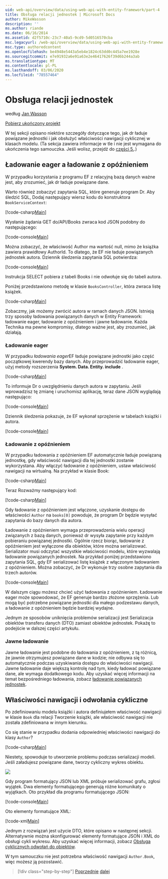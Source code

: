 ```yaml
---
uid: web-api/overview/data/using-web-api-with-entity-framework/part-4
title: Obsługa relacji jednostek | Microsoft Docs
author: MikeWasson
description: ''
ms.author: riande
ms.date: 06/16/2014
ms.assetid: d2f5710c-23c7-40a5-9cd9-5d0516570cba
msc.legacyurl: /web-api/overview/data/using-web-api-with-entity-framework/part-4
msc.type: authoredcontent
ms.openlocfilehash: be4948e5443a5eb4e1824c63dd0c445a7ee1928e
ms.sourcegitcommit: e7e91932a6e91a63e2e46417626f39d6b244a3ab
ms.translationtype: MT
ms.contentlocale: pl-PL
ms.lasthandoff: 03/06/2020
ms.locfileid: "78557464"
---
```

# <a name="handling-entity-relations"></a>Obsługa relacji jednostek

według [Jan Wasson](https://github.com/MikeWasson)

[Pobierz ukończony projekt](https://github.com/MikeWasson/BookService)

W tej sekcji opisano niektóre szczegóły dotyczące tego, jak dr ładuje powiązane jednostki i jak obsłużyć właściwości nawigacji cyklicznej w klasach modelu. (Ta sekcja zawiera informacje w tle i nie jest wymagana do ukończenia tego samouczka. Jeśli wolisz, przejdź do [części 5.](part-5.md).)

## <a name="eager-loading-versus-lazy-loading"></a>Ładowanie eager a ładowanie z opóźnieniem

W przypadku korzystania z programu EF z relacyjną bazą danych ważne jest, aby zrozumieć, jak dr ładuje powiązane dane.

Warto również zobaczyć zapytania SQL, które generuje program Dr. Aby śledzić SQL, Dodaj następujący wiersz kodu do konstruktora `BookServiceContext`:

[!code-csharp[Main](part-4/samples/sample1.cs)]

Wysłanie żądania GET do/API/Books zwraca kod JSON podobny do następującego:

[!code-console[Main](part-4/samples/sample2.cmd)]

Można zobaczyć, że właściwość Author ma wartość null, mimo że książka zawiera prawidłowy AuthorId. To dlatego, że EF nie ładuje powiązanych jednostek autora. Dziennik śledzenia zapytania SQL potwierdza:

[!code-console[Main](part-4/samples/sample3.sql)]

Instrukcja SELECT pobiera z tabeli Books i nie odwołuje się do tabeli autora.

Poniżej przedstawiono metodę w klasie `BooksController`, która zwraca listę książek.

[!code-csharp[Main](part-4/samples/sample4.cs)]

Zobaczmy, jak możemy zwrócić autora w ramach danych JSON. Istnieją trzy sposoby ładowania powiązanych danych w Entity Framework: ładowanie eager, ładowanie z opóźnieniem i jawne ładowanie. Każda Technika ma pewne kompromisy, dlatego ważne jest, aby zrozumieć, jak działają.

### <a name="eager-loading"></a>Ładowanie eager

W przypadku *ładowania eager*EF ładuje powiązane jednostki jako część początkowej kwerendy bazy danych. Aby przeprowadzić ładowanie eager, użyj metody rozszerzenia **System. Data. Entity. include** .

[!code-csharp[Main](part-4/samples/sample5.cs)]

To informuje Dr o uwzględnieniu danych autora w zapytaniu. Jeśli wprowadzisz tę zmianę i uruchomisz aplikację, teraz dane JSON wyglądają następująco:

[!code-console[Main](part-4/samples/sample6.cmd)]

Dziennik śledzenia pokazuje, że EF wykonał sprzężenie w tabelach książki i autora.

[!code-console[Main](part-4/samples/sample7.cmd)]

### <a name="lazy-loading"></a>Ładowanie z opóźnieniem

W przypadku ładowania z opóźnieniem EF automatycznie ładuje powiązaną jednostkę, gdy właściwość nawigacji dla tej jednostki zostanie wykorzystana. Aby włączyć ładowanie z opóźnieniem, ustaw właściwość nawigacji na wirtualną. Na przykład w klasie Book:

[!code-csharp[Main](part-4/samples/sample8.cs?highlight=6)]

Teraz Rozważmy następujący kod:

[!code-csharp[Main](part-4/samples/sample9.cs)]

Gdy ładowanie z opóźnieniem jest włączone, uzyskanie dostępu do właściwości `Author` na `books[0]` powoduje, że program Dr będzie wysyłać zapytania do bazy danych dla autora.

Ładowanie z opóźnieniem wymaga przeprowadzenia wielu operacji związanych z bazą danych, ponieważ dr wysyła zapytanie przy każdym pobieraniu powiązanej jednostki. Ogólnie rzecz biorąc, ładowanie z opóźnieniem jest wyłączone dla obiektów, które można serializować. Serializator musi odczytać wszystkie właściwości modelu, które wyzwalają ładowanie powiązanych jednostek. Na przykład poniżej przedstawiono zapytania SQL, gdy EF serializować listę książek z włączonym ładowaniem z opóźnieniem. Można zobaczyć, że Dr wykonuje trzy osobne zapytania dla trzech autorów.

[!code-console[Main](part-4/samples/sample10.sql)]

W dalszym ciągu możesz chcieć użyć ładowania z opóźnieniem. Ładowanie eager może spowodować, że EF generuje bardzo złożone sprzężenia. Lub mogą być potrzebne powiązane jednostki dla małego podzestawu danych, a ładowanie z opóźnieniem będzie bardziej wydajne.

Jednym ze sposobów uniknięcia problemów serializacji jest Serializacja obiektów transferu danych (DTO) zamiast obiektów jednostek. Pokażę to podejście w dalszej części artykułu.

### <a name="explicit-loading"></a>Jawne ładowanie

Jawne ładowanie jest podobne do ładowania z opóźnieniem, z tą różnicą, że jawnie otrzymujesz powiązane dane w kodzie; nie odbywa się to automatycznie podczas uzyskiwania dostępu do właściwości nawigacji. Jawne ładowanie daje większą kontrolę nad tym, kiedy ładować powiązane dane, ale wymaga dodatkowego kodu. Aby uzyskać więcej informacji na temat bezpośredniego ładowania, zobacz [ładowanie powiązanych jednostek](https://msdn.microsoft.com/data/jj574232#explicit).

## <a name="navigation-properties-and-circular-references"></a>Właściwości nawigacji i odwołania cykliczne

Po zdefiniowaniu modelu książki i autora definiujełem właściwość nawigacji w klasie `Book` dla relacji Tworzenie książki, ale właściwość nawigacji nie została zdefiniowana w innym kierunku.

Co się stanie w przypadku dodania odpowiedniej właściwości nawigacji do klasy `Author`?

[!code-csharp[Main](part-4/samples/sample11.cs?highlight=7)]

Niestety, spowoduje to utworzenie problemu podczas serializacji modeli. Jeśli załadujesz powiązane dane, tworzy cykliczny wykres obiektu.

![](part-4/_static/image1.png)

Gdy program formatujący JSON lub XML próbuje serializować grafu, zgłosi wyjątek. Dwa elementy formatującego generują różne komunikaty o wyjątkach. Oto przykład dla programu formatującego JSON:

[!code-console[Main](part-4/samples/sample12.cmd)]

Oto elementy formatujące XML:

[!code-xml[Main](part-4/samples/sample13.xml)]

Jednym z rozwiązań jest użycie DTO, które opisano w następnej sekcji. Alternatywnie można skonfigurować elementy formatujące JSON i XML do obsługi cykli wykresu. Aby uzyskać więcej informacji, zobacz [Obsługa cyklicznych odwołań do obiektów](../../formats-and-model-binding/json-and-xml-serialization.md#handling_circular_object_references).

W tym samouczku nie jest potrzebna właściwość nawigacji `Author.Book`, więc możesz ją pozostawić.

> [!div class="step-by-step"]
> [Poprzednie](part-3.md)
> [dalej](part-5.md)
